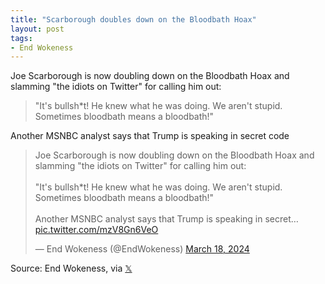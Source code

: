 ```yaml
---
title: "Scarborough doubles down on the Bloodbath Hoax"
layout: post
tags:
- End Wokeness
---
```


Joe Scarborough is now doubling down on the Bloodbath Hoax and slamming "the idiots on Twitter" for calling him out:

> "It's bullsh*t! He knew what he was doing. We aren't stupid. Sometimes bloodbath means a bloodbath!"

Another MSNBC analyst says that Trump is speaking in secret code

<blockquote class="twitter-tweet"><p lang="en" dir="ltr">Joe Scarborough is now doubling down on the Bloodbath Hoax and slamming &quot;the idiots on Twitter&quot; for calling him out:<br /><br />&quot;It&#39;s bullsh*t! He knew what he was doing. We aren&#39;t stupid. Sometimes bloodbath means a bloodbath!&quot;<br /><br />Another MSNBC analyst says that Trump is speaking in secret… <a href="https://t.co/mzV8Gn6VeO">pic.twitter.com/mzV8Gn6VeO</a></p>&mdash; End Wokeness (@EndWokeness) <a href="https://twitter.com/EndWokeness/status/1769703671355384158?ref_src=twsrc%5Etfw">March 18, 2024</a></blockquote> <script async src="https://platform.twitter.com/widgets.js" charset="utf-8"></script>

Source: End Wokeness, via [𝕏](https://x.com)
